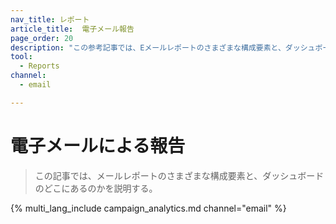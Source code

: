 ```yaml
---
nav_title: レポート
article_title:  電子メール報告
page_order: 20
description: "この参考記事では、Eメールレポートのさまざまな構成要素と、ダッシュボードのどこにあるのかを説明する。"
tool:
  - Reports
channel:
  - email

---
```


# 電子メールによる報告

> この記事では、メールレポートのさまざまな構成要素と、ダッシュボードのどこにあるのかを説明する。

{% multi_lang_include campaign_analytics.md channel="email" %}

